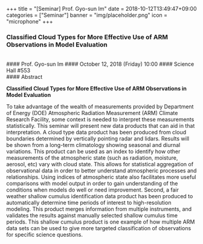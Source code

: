 +++
title = "[Seminar] Prof. Gyo-sun Im"
date = 2018-10-12T13:49:47+09:00
categories = ["Seminar"]
banner = "img/placeholder.png"
icon = "microphone"
+++
### Classified Cloud Types for More Effective Use of ARM Observations in Model Evaluation

<br>
#### Prof. Gyo-sun Im
#### October 12, 2018 (Friday) 10:00
#### Science Hall #553
<br>
#### Abstract

**Classified Cloud Types for More Effective Use of ARM Observations in Model Evaluation**

To take advantage of the wealth of measurements provided by Department of Energy (DOE) Atmospheric Radiation Measurement (ARM) Climate Research Facility, some context is needed to interpret these measurements statistically. This seminar will present new data products that can aid in that interpretation. A cloud type data product has been produced from cloud boundaries determined by vertically pointing radar and lidars. Results will be shown from a long-term climatology showing seasonal and diurnal variations. This product can be used as an index to identify how other measurements of the atmospheric state (such as radiation, moisture, aerosol, etc) vary with cloud state. This allows for statistical aggregation of observational data in order to better understand atmospheric processes and relationships. Using indices of atmospheric state also facilitates more useful comparisons with model output in order to gain understanding of the conditions when models do well or need improvement. Second, a fair weather shallow cumulus identification data product has been produced to automatically determine time periods of interest to high-resolution modeling. This product merges information from multiple instruments, and validates the results against manually selected shallow cumulus time periods. This shallow cumulus product is one example of how multiple ARM data sets can be used to give more targeted classification of observations for specific science questions.
